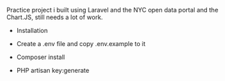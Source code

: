 Practice project i built using Laravel and the NYC open data portal and the Chart.JS, still needs a lot of work.

* Installation

- Create a .env file and copy .env.example to it 

- Composer install

- PHP artisan key:generate
